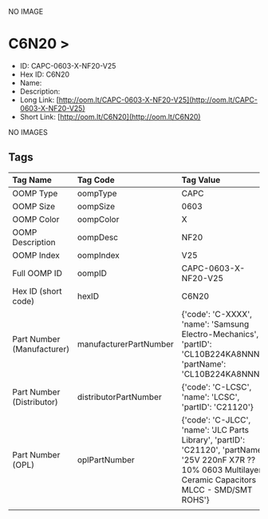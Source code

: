 


  
NO IMAGE  
# C6N20 > 

- ID: CAPC-0603-X-NF20-V25
- Hex ID: C6N20
- Name: 
- Description: 
- Long Link: [http://oom.lt/CAPC-0603-X-NF20-V25](http://oom.lt/CAPC-0603-X-NF20-V25)
- Short Link: [http://oom.lt/C6N20](http://oom.lt/C6N20)
  
NO IMAGES  
## Tags
  

|Tag Name|Tag Code|Tag Value|
| :--- | :--- | :--- |
|OOMP Type|oompType|CAPC|
|OOMP Size|oompSize|0603|
|OOMP Color|oompColor|X|
|OOMP Description|oompDesc|NF20|
|OOMP Index|oompIndex|V25|
|Full OOMP ID|oompID|CAPC-0603-X-NF20-V25|
|Hex ID (short code)|hexID|C6N20|
|Part Number (Manufacturer)|manufacturerPartNumber|{'code': 'C-XXXX', 'name': 'Samsung Electro-Mechanics', 'partID': 'CL10B224KA8NNNC', 'partName': 'CL10B224KA8NNNC'}|
|Part Number (Distributor)|distributorPartNumber|{'code': 'C-LCSC', 'name': 'LCSC', 'partID': 'C21120'}|
|Part Number (OPL)|oplPartNumber|{'code': 'C-JLCC', 'name': 'JLC Parts Library', 'partID': 'C21120', 'partName': '25V 220nF X7R ??10% 0603  Multilayer Ceramic Capacitors MLCC - SMD/SMT ROHS'}|
||||
